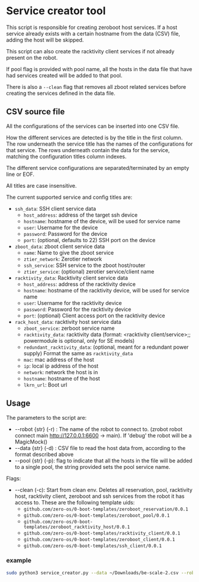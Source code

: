 # Service creator tool

This script is responsible for creating zeroboot host services. If a host service already exists with a certain hostname from the data (CSV) file, adding the host will be skipped.

This script can also create the racktivity client services if not already present on the robot.

If pool flag is provided with pool name, all the hosts in the data file that have had services created will be added to that pool.

There is also a `--clean` flag that removes all zboot related services before creating the services defined in the data file.

## CSV source file

All the configurations of the services can be inserted into one CSV file.

How the different services are detected is by the title in the first column.
The row underneath the service title has the names of the configurations for that service.
The rows underneath contain the data for the service, matching the configuration titles column indexes.

The different service configurations are separated/terminated by an empty line or EOF.

All titles are case insensitive.

The current supported service and config titles are:
 - `ssh_data`: SSH client service data
    - `host_address`: address of the target ssh device
    - `hostname`: hostname of the device, will be used for service name
    - `user`: Username for the device
    - `password`: Password for the device
    - `port`: (optional, defaults to 22) SSH port on the device
- `zboot_data`: zboot client service data
    - `name`: Name to give the zboot service
    - `ztier_network`: Zerotier network
    - `ssh_service`: SSH service to the zboot host/router
    - `ztier_service`: (optional) zerotier service/client name
 - `racktivity_data`: Racktivity client service data
    - `host_address`: address of the racktivity device
    - `hostname`: hostname of the racktivity device, will be used for service name
    - `user`: Username for the racktivity device
    - `password`: Password for the racktivity device
    - `port`: (optional) Client access port on the racktivity device 
 - `rack_host_data`: racktivity host service data
    - `zboot_service`: zerboot service name
    - `racktivity_data`: racktivity data (format: <racktivity client/service>;<port>;<powermodule>  powermodule is optional, only for SE models)
    - `redundant_racktivity_data`: (optional, meant for a redundant power supply) Format the same as `racktivity_data`
    - `mac`: mac address of the host
    - `ip`: local ip address of the host
    - `network`: network the host is in
    - `hostname`: hostname of the host
    - `lkrn_url`: Boot url

## Usage

The parameters to the script are:
* --robot {str} (-r) : The name of the robot to connect to. (zrobot robot connect main http://127.0.0.1:6600 -> main). If 'debug' the robot will be a MagicMock()
* --data {str} (-d) : CSV file to read the host data from, according to the format described above
* --pool {str} (-p): flag to indicate that all the hosts in the file will be added to a single pool, the string provided sets the pool service name.

Flags:

* --clean (-c): Start from clean env. Deletes all reservation, pool, racktivity host, racktivity client, zeroboot and ssh services from the robot it has access to. 
These are the following template uids:
    * `github.com/zero-os/0-boot-templates/zeroboot_reservation/0.0.1`
    * `github.com/zero-os/0-boot-templates/zeroboot_pool/0.0.1`
    * `github.com/zero-os/0-boot-templates/zeroboot_racktivity_host/0.0.1`
    * `github.com/zero-os/0-boot-templates/racktivity_client/0.0.1`
    * `github.com/zero-os/0-boot-templates/zeroboot_client/0.0.1`
    * `github.com/zero-os/0-boot-templates/ssh_client/0.0.1`

### example

```sh
sudo python3 service_creator.py --data ~/Downloads/be-scale-2.csv --robot local --pool pool1
```
